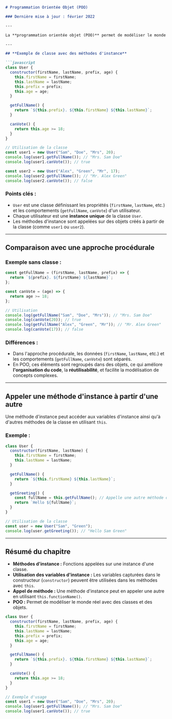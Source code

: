 ```markdown
# Programmation Orientée Objet (POO)

### Dernière mise à jour : février 2022

---

La **programmation orientée objet (POO)** permet de modéliser le monde réel en utilisant des classes et des objets. Une classe agit comme un modèle permettant de créer des objets partageant des caractéristiques et des comportements communs.

---

## **Exemple de classe avec des méthodes d'instance**

```javascript
class User {
  constructor(firstName, lastName, prefix, age) {
    this.firstName = firstName;
    this.lastName = lastName;
    this.prefix = prefix;
    this.age = age;
  }

  getFullName() {
    return `${this.prefix}. ${this.firstName} ${this.lastName}`;
  }

  canVote() {
    return this.age >= 18;
  }
}

// Utilisation de la classe
const user1 = new User("Sam", "Doe", "Mrs", 20);
console.log(user1.getFullName()); // "Mrs. Sam Doe"
console.log(user1.canVote()); // true

const user2 = new User("Alex", "Green", "Mr", 17);
console.log(user2.getFullName()); // "Mr. Alex Green"
console.log(user2.canVote()); // false
```

### Points clés :
- `User` est une classe définissant les propriétés (`firstName`, `lastName`, etc.) et les comportements (`getFullName`, `canVote`) d'un utilisateur.
- Chaque utilisateur est une **instance unique** de la classe `User`.
- Les méthodes d'instance sont appelées sur des objets créés à partir de la classe (comme `user1` ou `user2`).

---

## **Comparaison avec une approche procédurale**

### Exemple sans classe :
```javascript
const getFullName = (firstName, lastName, prefix) => {
  return `${prefix}. ${firstName} ${lastName}`;
};

const canVote = (age) => {
  return age >= 18;
};

// Utilisation
console.log(getFullName("Sam", "Doe", "Mrs")); // "Mrs. Sam Doe"
console.log(canVote(20)); // true
console.log(getFullName("Alex", "Green", "Mr")); // "Mr. Alex Green"
console.log(canVote(17)); // false
```

### Différences :
- Dans l'approche procédurale, les données (`firstName`, `lastName`, etc.) et les comportements (`getFullName`, `canVote`) sont séparés.
- En POO, ces éléments sont regroupés dans des objets, ce qui améliore **l'organisation du code**, la **réutilisabilité**, et facilite la modélisation de concepts complexes.

---

## **Appeler une méthode d'instance à partir d'une autre**

Une méthode d'instance peut accéder aux variables d'instance ainsi qu'à d'autres méthodes de la classe en utilisant `this`.

### Exemple :
```javascript
class User {
  constructor(firstName, lastName) {
    this.firstName = firstName;
    this.lastName = lastName;
  }

  getFullName() {
    return `${this.firstName} ${this.lastName}`;
  }

  getGreeting() {
    const fullName = this.getFullName(); // Appelle une autre méthode d'instance
    return `Hello ${fullName}`;
  }
}

// Utilisation de la classe
const user = new User("Sam", "Green");
console.log(user.getGreeting()); // "Hello Sam Green"
```

---

## **Résumé du chapitre**

- **Méthodes d'instance :** Fonctions appelées sur une instance d'une classe.
- **Utilisation des variables d'instance :** Les variables capturées dans le constructeur (`constructor`) peuvent être utilisées dans les méthodes avec `this`.
- **Appel de méthode :** Une méthode d'instance peut en appeler une autre en utilisant `this.functionName()`.
- **POO :** Permet de modéliser le monde réel avec des classes et des objets.

```javascript
class User {
  constructor(firstName, lastName, prefix, age) {
    this.firstName = firstName;
    this.lastName = lastName;
    this.prefix = prefix;
    this.age = age;
  }

  getFullName() {
    return `${this.prefix}. ${this.firstName} ${this.lastName}`;
  }

  canVote() {
    return this.age >= 18;
  }
}

// Exemple d'usage
const user1 = new User("Sam", "Doe", "Mrs", 20);
console.log(user1.getFullName()); // "Mrs. Sam Doe"
console.log(user1.canVote()); // true
```
```